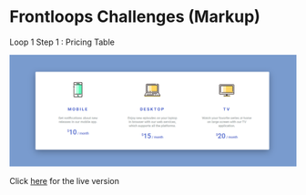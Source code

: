 # Frontloops Challenges (Markup)

Loop 1 Step 1 : Pricing Table

![preview image](./design/preview.png "Click below for live version")

Click [here](https://zathio.github.io/frontloops-challenges/loop1-step1/) for the live version